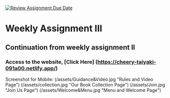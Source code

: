 [![Review Assignment Due Date](https://classroom.github.com/assets/deadline-readme-button-24ddc0f5d75046c5622901739e7c5dd533143b0c8e959d652212380cedb1ea36.svg)](https://classroom.github.com/a/nVsM4ivD)

# Weekly Assignment III

## Continuation from weekly assignment II

### Access to the website, [Click Here] (https://cheery-taiyaki-091a00.netlify.app/)

Screenshot for Mobile:
(/assets/Guidance&Video.jpg "Rules and Video Page")
(/assets/collection.jpg "Our Book Collection Page")
(/assets/Join.jpg "Join Us Page")
(/assets/Welcome&Menu.jpg "Menu and Welcome Page")

